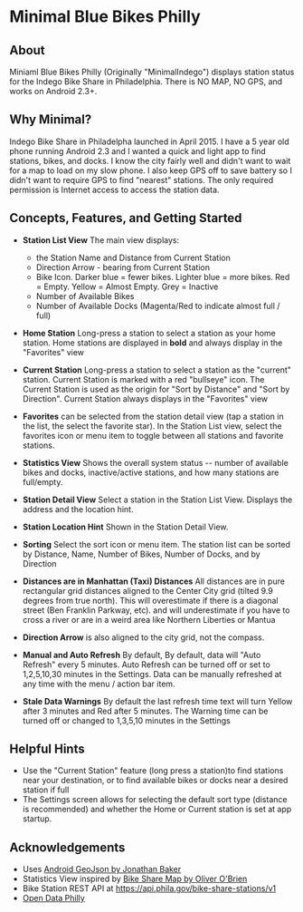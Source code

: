 # Minimal Blue Bikes Philly

## About
Miniaml Blue Bikes Philly (Originally  "MinimalIndego") displays station status for the Indego Bike Share in Philadelphia. There is NO MAP, NO GPS, and works on Android 2.3+.


## Why Minimal?

Indego Bike Share in Philadelpha launched in April 2015.  I have a 5 year old phone running Android 2.3 and I wanted a quick and light app to find stations, bikes, and docks.
I know the city fairly well and didn't want to wait for a map to load on my slow phone.  I also keep GPS off to save battery so I didn't want to require GPS to find "nearest" stations.
The only required permission is Internet access to access the station data.

## Concepts, Features, and Getting Started

* **Station List View** The main view displays:
  * the Station Name and Distance from Current Station
  * Direction Arrow - bearing from Current Station
  * Bike Icon.  Darker blue = fewer bikes.  Lighter blue = more bikes.  Red = Empty.  Yellow = Almost Empty.  Grey = Inactive
  * Number of Available Bikes
  * Number of Available Docks (Magenta/Red to indicate almost full / full)
* **Home Station** Long-press a station to select a station as your home station.  Home stations are displayed in **bold** and always display in the "Favorites" view
* **Current Station** Long-press a station to select a station as the "current" station.  Current Station is marked with a red "bullseye" icon.
The Current Station is used as the origin for "Sort by Distance" and "Sort by Direction".  Current Station always displays in the "Favorites" view
* **Favorites** can be selected from the station detail view (tap a station in the list, the select the favorite star).  In the Station List view, select the favorites icon or menu item to toggle between
all stations and favorite stations.
* **Statistics View** Shows the overall system status -- number of available bikes and docks, inactive/active stations, and how many stations are full/empty.
* **Station Detail View**  Select a station in the Station List View.  Displays the address and the location hint.
* **Station Location Hint** Shown in the Station Detail View.
* **Sorting** Select the sort icon or menu item. The station list can be sorted by Distance, Name, Number of Bikes, Number of Docks, and by Direction

* **Distances are in Manhattan (Taxi) Distances**  All distances are in pure rectangular grid distances aligned to the Center City grid (tilted 9.9 degrees from true north).
This will overestimate if there is a diagonal street (Ben Franklin Parkway, etc). and will underestimate if you have to cross a river or are in a weird area like Northern Liberties or Mantua

* **Direction Arrow** is also aligned to the city grid, not the compass.

* **Manual and Auto Refresh** By default, By default, data will "Auto Refresh" every 5 minutes.  Auto Refresh can be turned off or set to 1,2,5,10,30 minutes in the Settings.  Data can be manually refreshed at any time with the menu / action bar item.
* **Stale Data Warnings** By default the last refresh time text will turn Yellow after 3 minutes and Red after 5 minutes.  The Warning time can be turned off or changed to 1,3,5,10 minutes in the Settings

## Helpful Hints
* Use the "Current Station" feature (long press a station)to find stations near your destination, or to find available bikes or docks near a desired station if full
* The Settings screen allows for selecting the default sort type (distance is recommended) and whether the Home or Current station is set at app startup.


## Acknowledgements

* Uses [Android GeoJson by Jonathan Baker](https://github.com/cocoahero/android-geojson)
* Statistics View inspired by [Bike Share Map by Oliver O'Brien](http://oobrien.com/bikesharemap/)
* Bike Station REST API at https://api.phila.gov/bike-share-stations/v1
* [Open Data Philly](https://www.opendataphilly.org/dataset/bike-share-stations)